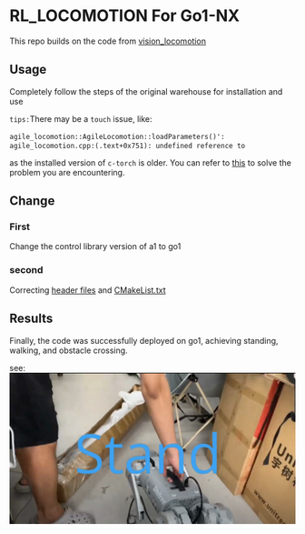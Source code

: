 #  RL_LOCOMOTION For Go1-NX

This repo builds on the code from [vision_locomotion](https://github.com/antonilo/vision_locomotion)

## Usage
Completely follow the steps of the original warehouse for installation and use

`tips:`There may be a `touch` issue, like:
```
agile_locomotion::AgileLocomotion::loadParameters()': agile_locomotion.cpp:(.text+0x751): undefined reference to 
```
as the installed version of `c-torch` is older. You can refer to [this](https://github.com/antonilo/vision_locomotion/issues/2) to solve the problem you are encountering.

## Change
### First
Change the control library version of a1 to go1


### second
Correcting [header files](./controller/include/) and [CMakeList.txt](./controller/CMakeLists.txt)



## Results
Finally, the code was successfully deployed on go1, achieving standing, walking, and obstacle crossing.

see:
[![IMAGE ALT TEXT HERE](./figure.png)](https://youtu.be/enUWW-HN4iI?si=hKq9QN-5COx_rRit)

